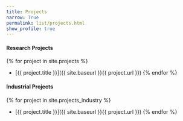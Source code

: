 ```yaml
---
title: Projects
narrow: True
permalink: list/projects.html
show_profile: true
---
```


#### Research Projects

{% for project in site.projects %}
- [{{ project.title }}]({{ site.baseurl }}{{ project.url }})
{% endfor %}

#### Industrial Projects

{% for project in site.projects_industry %}
- [{{ project.title }}]({{ site.baseurl }}{{ project.url }})
{% endfor %}



